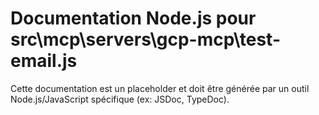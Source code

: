 # Documentation Node.js pour src\mcp\servers\gcp-mcp\test-email.js

Cette documentation est un placeholder et doit être générée par un outil Node.js/JavaScript spécifique (ex: JSDoc, TypeDoc).
